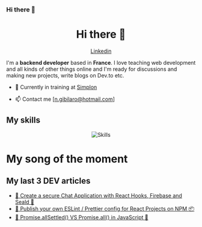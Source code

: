 ### Hi there 👋

<!--
**Andhromede/Andhromede** is a ✨ _special_ ✨ repository because its `README.md` (this file) appears on your GitHub profile.

Here are some ideas to get you started:

- 🔭 I’m currently working on ...
- 🌱 I’m currently learning ...
- 👯 I’m looking to collaborate on ...
- 🤔 I’m looking for help with ...
- 💬 Ask me about ...
- 📫 How to reach me: ...
- 😄 Pronouns: ...
- ⚡ Fun fact: ...
-->



<h1 align="center">Hi there 👋</h1>

<p align="center">
  <!-- <a href="https://www.victor-de-la-fouchardiere.fr/">Website</a> •
  <a href="https://twitter.com/TrustedSheriff">Twitter</a> • -->
  <a href="https://www.linkedin.com/in/nathalie-g-206868205/">Linkedin</a>
</p>

I'm a __backend developer__ based in __France__. I love teaching web development and all kinds of other things online and I'm ready for discussions and making new projects, write blogs on Dev.to etc.

* 💼 Currently in training at [Simplon](https://simplon.co/) <br/>
<!-- * 🔖 Discover my [Curriculum Vitae](https://www.victor-de-la-fouchardiere.fr/pdf/CV-Victor-de-la-Fouchardiere.pdf)<br/> -->
<!-- * ✍🏻 I wrote dev articles on [dev.to](https://dev.to/viclafouch) <br/> -->
* 📫 Contact me [n.gibilaro@hotmail.com]

## My skills

<p align="center">
  <img align="center" alt="Skills" src="https://zupimages.net/viewer.php?id=23/21/8nb5.png"/>
</p>

# My song of the moment

<!-- [![Spotify](https://github.com/viclafouch/viclafouch/blob/master/img/spotify-480.png)](https://open.spotify.com/track/1HC3nSraaRQ82RJP4TjYTX?si=H27zhrzZQLKeXZoq0rLUNw) -->

## My last 3 DEV articles

<!-- BLOG-POST-LIST:START -->
- [👑 Create a secure Chat Application with React Hooks, Firebase and Seald 🔐](https://dev.to/viclafouch/create-a-secure-chat-application-with-react-hooks-firebase-and-seald-2bc1)
- [🍿 Publish your own ESLint / Prettier config for React Projects on NPM 📦](https://dev.to/viclafouch/publish-your-own-eslint-prettier-config-for-react-projects-on-npm-g3p)
- [🤝 Promise.allSettled() VS Promise.all() in JavaScript 🍭](https://dev.to/viclafouch/promise-allsettled-vs-promise-all-in-javascript-4mle)
<!-- BLOG-POST-LIST:END -->

<br/>
<br/>

<!-- ![Visitors](https://visitor-badge.laobi.icu/badge?page_id=viclafouch.viclafouch) -->